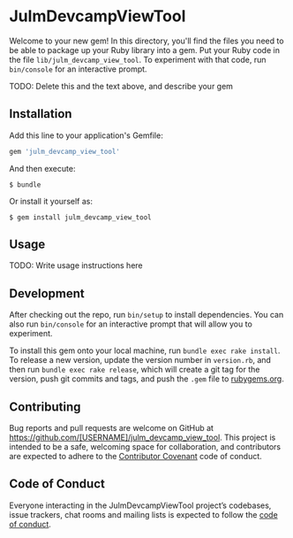 # JulmDevcampViewTool

Welcome to your new gem! In this directory, you'll find the files you need to be able to package up your Ruby library into a gem. Put your Ruby code in the file `lib/julm_devcamp_view_tool`. To experiment with that code, run `bin/console` for an interactive prompt.

TODO: Delete this and the text above, and describe your gem

## Installation

Add this line to your application's Gemfile:

```ruby
gem 'julm_devcamp_view_tool'
```

And then execute:

    $ bundle

Or install it yourself as:

    $ gem install julm_devcamp_view_tool

## Usage

TODO: Write usage instructions here

## Development

After checking out the repo, run `bin/setup` to install dependencies. You can also run `bin/console` for an interactive prompt that will allow you to experiment.

To install this gem onto your local machine, run `bundle exec rake install`. To release a new version, update the version number in `version.rb`, and then run `bundle exec rake release`, which will create a git tag for the version, push git commits and tags, and push the `.gem` file to [rubygems.org](https://rubygems.org).

## Contributing

Bug reports and pull requests are welcome on GitHub at https://github.com/[USERNAME]/julm_devcamp_view_tool. This project is intended to be a safe, welcoming space for collaboration, and contributors are expected to adhere to the [Contributor Covenant](http://contributor-covenant.org) code of conduct.

## Code of Conduct

Everyone interacting in the JulmDevcampViewTool project’s codebases, issue trackers, chat rooms and mailing lists is expected to follow the [code of conduct](https://github.com/[USERNAME]/julm_devcamp_view_tool/blob/master/CODE_OF_CONDUCT.md).

